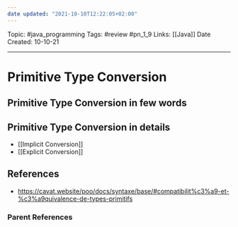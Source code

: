 ```yaml
---
date updated: "2021-10-10T12:22:05+02:00"
---
```


Topic: #java_programming
Tags: #review #pn_1_9
Links: [[Java]]
Date Created: 10-10-21

---

# Primitive Type Conversion

## Primitive Type Conversion in few words

## Primitive Type Conversion in details

- [[Implicit Conversion]]
- [[Explicit Conversion]]

## References

- <https://cavat.website/poo/docs/syntaxe/base/#compatibilit%c3%a9-et-%c3%a9quivalence-de-types-primitifs>

### Parent References
